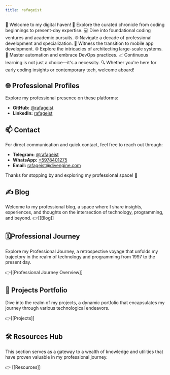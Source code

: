 ```yaml
---
title: rafageist
---
```


🚀 Welcome to my digital haven! 📅 Explore the curated chronicle from coding beginnings to present-day expertise. 💻 Dive into foundational coding ventures and academic pursuits. 🌐 Navigate a decade of professional development and specialization. 📱 Witness the transition to mobile app development. 🌐 Explore the intricacies of architecting large-scale systems. 🤖 Master automation and embrace DevOps practices. 📈 Continuous learning is not just a choice—it's a necessity. 🔍 Whether you're here for early coding insights or contemporary tech, welcome aboard!

## 🌐 Professional Profiles

Explore my professional presence on these platforms:

- **GitHub:** [@rafageist](https://github.com/rafageist)
- **LinkedIn:** [rafageist](https://www.linkedin.com/in/rafageist)

## 📫 Contact

For direct communication and quick contact, feel free to reach out through:

- **Telegram:** [@rafageist](https://t.me/rafageist)
- **WhatsApp:** [+5978401275](https://wa.me/+5978401275)
- **Email:** [rafageist@divengine.com](mailto:rafageist@divengine.com)

Thanks for stopping by and exploring my professional space! 🚀

## ✍️ Blog

Welcome to my professional blog, a space where I share insights, experiences, and thoughts on the intersection of technology, programming, and beyond. 
👉[[Blog]]
## 🗓️Professional Journey 

Explore my Professional Journey, a retrospective voyage that unfolds my trajectory in the realm of technology and programming from 1997 to the present day. 

👉[[Professional Journey Overview]]
## 🚀 Projects Portfolio

Dive into the realm of my projects, a dynamic portfolio that encapsulates my journey through various technological endeavors. 

👉[[Projects]]
## 🛠️ Resources Hub

This section serves as a gateway to a wealth of knowledge and utilities that have proven valuable in my professional journey. 

👉 [[Resources]]
